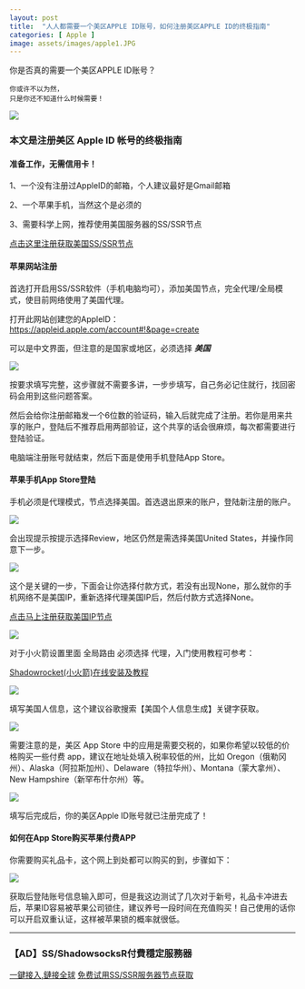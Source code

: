 ```yaml
---
layout: post
title:  "人人都需要一个美区APPLE ID账号，如何注册美区APPLE ID的终极指南"
categories: [ Apple ]
image: assets/images/apple1.JPG
---
```


你是否真的需要一个美区APPLE ID账号？

```
你或许不以为然，
只是你还不知道什么时候需要！
```
![](https://raw.githubusercontent.com/Gitgle/Gitgle.GitHub.io/master/assets/images/apid2.jpg)

### 本文是注册美区 Apple ID 帐号的终极指南

#### 准备工作，无需信用卡！

1、一个没有注册过AppleID的邮箱，个人建议最好是Gmail邮箱

2、一个苹果手机，当然这个是必须的

3、需要科学上网，推荐使用美国服务器的SS/SSR节点

<a class="btn btn-danger" href="https://s-s-r.github.io/">点击这里注册获取美国SS/SSR节点</a>

#### 苹果网站注册

首选打开启用SS/SSR软件（手机电脑均可），添加美国节点，完全代理/全局模式，使目前网络使用了美国代理。

打开此网站创建您的AppleID： https://appleid.apple.com/account#!&page=create

可以是中文界面，但注意的是国家或地区，必须选择 ***美国***

![](https://raw.githubusercontent.com/Gitgle/Gitgle.GitHub.io/master/assets/images/apple1.JPG)

按要求填写完整，这步骤就不需要多讲，一步步填写，自己务必记住就行，找回密码会用到这些问题答案。

然后会给你注册邮箱发一个6位数的验证码，输入后就完成了注册。若你是用来共享的账户，登陆后不推荐启用两部验证，这个共享的话会很麻烦，每次都需要进行登陆验证。

电脑端注册账号就结束，然后下面是使用手机登陆App Store。

#### 苹果手机App Store登陆

手机必须是代理模式，节点选择美国。首选退出原来的账户，登陆新注册的账户。

![](https://raw.githubusercontent.com/Gitgle/Gitgle.GitHub.io/master/assets/images/apid01.jpg)

会出现提示按提示选择Review，地区仍然是需选择美国United States，并操作同意下一步。

![](https://raw.githubusercontent.com/Gitgle/Gitgle.GitHub.io/master/assets/images/apid02.jpg)

这个是关键的一步，下面会让你选择付款方式，若没有出现None，那么就你的手机网络不是美国IP，重新选择代理美国IP后，然后付款方式选择None。

<a class="btn btn-danger" href="https://s-s-r.github.io/">点击马上注册获取美国IP节点</a>

![](https://raw.githubusercontent.com/Gitgle/Gitgle.GitHub.io/master/assets/images/apid03.jpg)

对于小火箭设置里面 全局路由 必须选择 代理，入门使用教程可参考： 

[Shadowrocket(小火箭)在线安装及教程](https://4ss.org/Shadowrocket/)

![](https://raw.githubusercontent.com/Gitgle/Gitgle.GitHub.io/master/assets/images/apid00.jpg)

填写美国人信息，这个建议谷歌搜索【美国个人信息生成】关键字获取。

![](https://raw.githubusercontent.com/Gitgle/Gitgle.GitHub.io/master/assets/images/ad1.JPG)

需要注意的是，美区 App Store 中的应用是需要交税的，如果你希望以较低的价格购买一些付费 app，建议在地址处填入税率较低的州，比如 Oregon（俄勒冈州）、Alaska（阿拉斯加州）、Delaware（特拉华州）、Montana（蒙大拿州）、New Hampshire（新罕布什尔州）等。

![](https://raw.githubusercontent.com/Gitgle/Gitgle.GitHub.io/master/assets/images/apid04.jpg)

填写后完成后，你的美区Apple ID账号就已注册完成了！

#### 如何在App Store购买苹果付费APP

你需要购买礼品卡，这个网上到处都可以购买的到，步骤如下：

![](https://raw.githubusercontent.com/Gitgle/Gitgle.GitHub.io/master/assets/images/apid05.jpg)

获取后登陆账号信息输入即可，但是我这边测试了几次对于新号，礼品卡冲进去后，苹果ID容易被苹果公司锁住，建议养号一段时间在充值购买！自己使用的话你可以开启双重认证，这样被苹果锁的概率就很低。

<hr>

### 【AD】SS/ShadowsocksR付費穩定服務器

<a class="btn btn-danger" href="https://s-s-r.github.io/">一鍵接入,鏈接全球</a>   <a class="btn btn-danger" href="http://t.cn/ESZVCWD">免费试用SS/SSR服务器节点获取</a>

